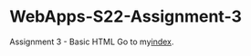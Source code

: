 # WebApps-S22-Assignment-3
Assignment 3 - Basic HTML
Go to my[index](https://44-563-web-apps-s22.github.io/webapps-s22-assignment-3-shashank546962/).
